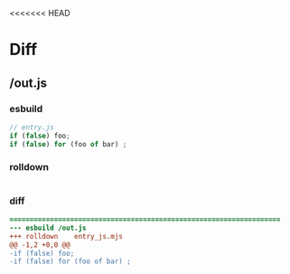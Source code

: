 <<<<<<< HEAD
# Diff
## /out.js
### esbuild
```js
// entry.js
if (false) foo;
if (false) for (foo of bar) ;
```
### rolldown
```js


```
### diff
```diff
===================================================================
--- esbuild	/out.js
+++ rolldown	entry_js.mjs
@@ -1,2 +0,0 @@
-if (false) foo;
-if (false) for (foo of bar) ;

```